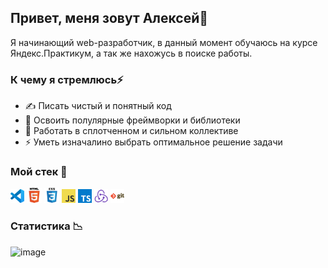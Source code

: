 ## Привет, меня зовут Алексей👋

Я начинающий web-разработчик, в данный момент обучаюсь на курсе Яндекс.Практикум, а так же нахожусь в поиске работы.

### К чему я стремлюсь⚡

- ✍️ Писать чистый и понятный код
- 🔭 Освоить полулярные фреймворки и библиотеки
- 👯 Работать в сплотченном и сильном коллективе
- ⚡ Уметь изначалино выбрать оптимальное решение задачи

### Мой стек 🧰

<p>
<img src="https://raw.githubusercontent.com/github/explore/80688e429a7d4ef2fca1e82350fe8e3517d3494d/topics/visual-studio-code/visual-studio-code.png" alt="VS Code" height="22">
<img src="https://raw.githubusercontent.com/github/explore/80688e429a7d4ef2fca1e82350fe8e3517d3494d/topics/html/html.png" alt="HTML" height="24">
<img src="https://raw.githubusercontent.com/github/explore/80688e429a7d4ef2fca1e82350fe8e3517d3494d/topics/css/css.png" alt="CSS" height="24" >
<img src="https://raw.githubusercontent.com/github/explore/80688e429a7d4ef2fca1e82350fe8e3517d3494d/topics/javascript/javascript.png" alt="Javascript" height="22">
<img src="https://raw.githubusercontent.com/github/explore/80688e429a7d4ef2fca1e82350fe8e3517d3494d/topics/typescript/typescript.png" alt="Typescript" height="22">
<img src="https://raw.githubusercontent.com/github/explore/80688e429a7d4ef2fca1e82350fe8e3517d3494d/topics/redux/redux.png" alt="Redux" height="22">
<img src="https://raw.githubusercontent.com/github/explore/80688e429a7d4ef2fca1e82350fe8e3517d3494d/topics/git/git.png" alt="git" height="22">
</p>

### Статистика 📉

![image](https://www.codewars.com/users/Allxy/badges/large)
